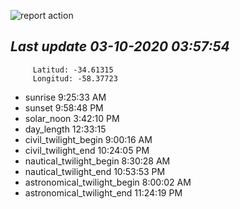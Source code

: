 ![report action](https://github.com/matiasz8/actions-for-reports/workflows/report%20action/badge.svg?branch=develop) 


## *****Last update 03-10-2020 03:57:54*****



		 Latitud: -34.61315
		 Longitud: -58.37723

 - sunrise 	 9:25:33 AM
 - sunset 	 9:58:48 PM
 - solar_noon 	 3:42:10 PM
 - day_length 	 12:33:15
 - civil_twilight_begin 	 9:00:16 AM
 - civil_twilight_end 	 10:24:05 PM
 - nautical_twilight_begin 	 8:30:28 AM
 - nautical_twilight_end 	 10:53:53 PM
 - astronomical_twilight_begin 	 8:00:02 AM
 - astronomical_twilight_end 	 11:24:19 PM
